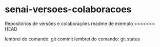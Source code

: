 ﻿# senai-versoes-colaboracoes
Repositórios de versões e colaborações
readme de exemplo
<<<<<<< HEAD

lembrei do comando: git commit
lembrei do comando: git status

